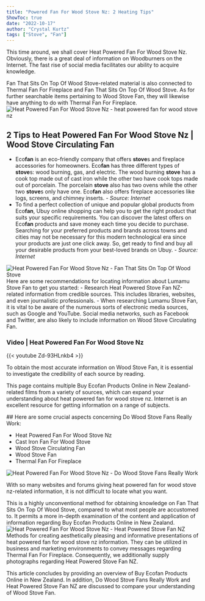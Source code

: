 ```yaml
---
title: "Powered Fan For Wood Stove Nz: 2 Heating Tips"
ShowToc: true 
date: "2022-10-17"
author: "Crystal Kurtz" 
tags: ["Stove", "Fan"]
---
```


	
This time around, we shall cover Heat Powered Fan For Wood Stove Nz. Obviously, there is a great deal of information on Woodburners on the Internet. The fast rise of social media facilitates our ability to acquire knowledge.

Fan That Sits On Top Of Wood Stove-related material is also connected to Thermal Fan For Fireplace and Fan That Sits On Top Of Wood Stove. As for further searchable items pertaining to Wood Stove Fan, they will likewise have anything to do with Thermal Fan For Fireplace.
<img loading="lazy" src="https://images.offerup.com/CLJJyp296z-pAk24kPwcAZK_ang=/600x800/76ce/76ce02628cad42639c08962f565e7aec.jpg" onerror="this.onerror=null;this.src='https://blogger.googleusercontent.com/img/a/AVvXsEhe7F7TRXHtjiKvHb5vS7DmnxvpHiDyoYyYvm1nHB3Qp2_w3BnM6A2eq4v7FYxCC9bfZt3a9vIMtAYEKUiaDQbHMg-ViyGmRIj39MLp0bGFfgfYw1Dc9q_H-T0wiTm3l0Uq42dETrN9eC8aGJ9_IORZsxST1AcLR7np1koOfcc7tnHa4S8Mwz_xD9d0=s16000';" alt="Heat Powered Fan For Wood Stove Nz - heat powered fan for wood stove nz" >

## 2 Tips to Heat Powered Fan For Wood Stove Nz | Wood Stove Circulating Fan
-   Eco**fan** is an eco-friendly company that offers **stove**s and fireplace accessories for homeowners. Eco**fan** has three different types of **stove**s: wood burning, gas, and electric. The wood burning **stove** has a cook top made out of cast iron while the other two have cook tops made out of porcelain. The porcelain **stove** also has two ovens while the other two **stove**s only have one. Eco**fan** also offers fireplace accessories like logs, screens, and chimney inserts. - <cite>Source: Internet</cite>
-   To find a perfect collection of unique and popular global products from Eco**fan**, Ubuy online shopping can help you to get the right product that suits your specific requirements. You can discover the latest offers on Eco**fan** products and save money each time you decide to purchase. Searching for your preferred products and brands across towns and cities may not be necessary for this modern technological era since your products are just one click away. So, get ready to find and buy all your desirable products from your best-loved brands on Ubuy. - <cite>Source: Internet</cite>


<img loading="lazy" src="https://firesreview.com/wp-content/uploads/2016/09/Valiant-FIR361-Premium-4-Heat-Powered-Stove-Fan-Satin-Black.jpg" onerror="this.onerror=null;this.src='https://blogger.googleusercontent.com/img/a/AVvXsEhe7F7TRXHtjiKvHb5vS7DmnxvpHiDyoYyYvm1nHB3Qp2_w3BnM6A2eq4v7FYxCC9bfZt3a9vIMtAYEKUiaDQbHMg-ViyGmRIj39MLp0bGFfgfYw1Dc9q_H-T0wiTm3l0Uq42dETrN9eC8aGJ9_IORZsxST1AcLR7np1koOfcc7tnHa4S8Mwz_xD9d0=s16000';" alt="Heat Powered Fan For Wood Stove Nz - Fan That Sits On Top Of Wood Stove" >
Here are some recommendations for locating information about Lumamu Stove Fan to get you started:
- Research Heat Powered Stove Fan NZ-related information from credible sources. This includes libraries, websites, and even journalistic professionals.
- When researching Lumamu Stove Fan, it is vital to be aware of the numerous sorts of electronic media sources, such as Google and YouTube. Social media networks, such as Facebook and Twitter, are also likely to include information on Wood Stove Circulating Fan.

### Video | Heat Powered Fan For Wood Stove Nz
{{< youtube Zd-93HLnkb4 >}} 

To obtain the most accurate information on Wood Stove Fan, it is essential to investigate the credibility of each source by reading.

This page contains multiple Buy Ecofan Products Online in New Zealand-related films from a variety of sources, which can expand your understanding about heat powered fan for wood stove nz. Internet is an excellent resource for getting information on a range of subjects.
<script async="async" data-cfasync="false" src="//normallydemandedalter.com/fe63df3c5408708b15d8dc3d9b206b31/invoke.js"></script>
<div id="container-fe63df3c5408708b15d8dc3d9b206b31"></div>
## Here are some crucial aspects concerning Do Wood Stove Fans Really Work:

- Heat Powered Fan For Wood Stove Nz
- Cast Iron Fan For Wood Stove
- Wood Stove Circulating Fan
- Wood Stove Fan
- Thermal Fan For Fireplace

 <img loading="lazy" src="http://www.jerry-howell.com/S-Fan.jpg" onerror="this.onerror=null;this.src='https://blogger.googleusercontent.com/img/a/AVvXsEhe7F7TRXHtjiKvHb5vS7DmnxvpHiDyoYyYvm1nHB3Qp2_w3BnM6A2eq4v7FYxCC9bfZt3a9vIMtAYEKUiaDQbHMg-ViyGmRIj39MLp0bGFfgfYw1Dc9q_H-T0wiTm3l0Uq42dETrN9eC8aGJ9_IORZsxST1AcLR7np1koOfcc7tnHa4S8Mwz_xD9d0=s16000';" alt="Heat Powered Fan For Wood Stove Nz - Do Wood Stove Fans Really Work" >

With so many websites and forums giving heat powered fan for wood stove nz-related information, it is not difficult to locate what you want.

This is a highly unconventional method for obtaining knowledge on Fan That Sits On Top Of Wood Stove, compared to what most people are accustomed to. It permits a more in-depth examination of the content and application of information regarding Buy Ecofan Products Online in New Zealand.
<img loading="lazy" src="https://unclewiener.com/wp-content/uploads/2019/11/7-2.jpg" onerror="this.onerror=null;this.src='https://blogger.googleusercontent.com/img/a/AVvXsEhe7F7TRXHtjiKvHb5vS7DmnxvpHiDyoYyYvm1nHB3Qp2_w3BnM6A2eq4v7FYxCC9bfZt3a9vIMtAYEKUiaDQbHMg-ViyGmRIj39MLp0bGFfgfYw1Dc9q_H-T0wiTm3l0Uq42dETrN9eC8aGJ9_IORZsxST1AcLR7np1koOfcc7tnHa4S8Mwz_xD9d0=s16000';" alt="Heat Powered Fan For Wood Stove Nz - Heat Powered Stove Fan NZ" >
Methods for creating aesthetically pleasing and informative presentations of heat powered fan for wood stove nz information. They can be utilized in business and marketing environments to convey messages regarding Thermal Fan For Fireplace. Consequently, we additionally supply photographs regarding Heat Powered Stove Fan NZ.

This article concludes by providing an overview of Buy Ecofan Products Online in New Zealand. In addition, Do Wood Stove Fans Really Work and Heat Powered Stove Fan NZ are discussed to compare your understanding of Wood Stove Fan.
	
	

